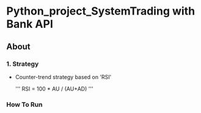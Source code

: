 # Python_project_SystemTrading with Bank API

## About

### 1. Strategy
- Counter-trend strategy based on 'RSI'

  '''
  RSI = 100 * AU / (AU+AD)
  '''

### How To Run

